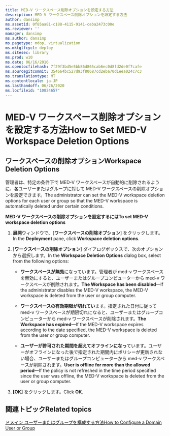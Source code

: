 ```yaml
---
title: MED-V ワークスペース削除オプションを設定する方法
description: MED-V ワークスペース削除オプションを設定する方法
author: dansimp
ms.assetid: 0f85aa81-c188-4115-9141-ceba2473c00e
ms.reviewer: ''
manager: dansimp
ms.author: dansimp
ms.pagetype: mdop, virtualization
ms.mktglfcycl: deploy
ms.sitesec: library
ms.prod: w10
ms.date: 06/16/2016
ms.openlocfilehash: 7f29f3bd5e5bb86d865cab6ec0d8fd2de0f7cafe
ms.sourcegitcommit: 354664bc527d93f80687cd2eba70d1eea024c7c3
ms.translationtype: MT
ms.contentlocale: ja-JP
ms.lasthandoff: 06/26/2020
ms.locfileid: "10824657"
---
```

# <span data-ttu-id="14543-103">MED-V ワークスペース削除オプションを設定する方法</span><span class="sxs-lookup"><span data-stu-id="14543-103">How to Set MED-V Workspace Deletion Options</span></span>


## <span data-ttu-id="14543-104">ワークスペースの削除オプション</span><span class="sxs-lookup"><span data-stu-id="14543-104">Workspace Deletion Options</span></span>


<span data-ttu-id="14543-105">管理者は、特定の条件下で MED-V ワークスペースが自動的に削除されるように、各ユーザーまたはグループに対して MED-V ワークスペースの削除オプションを設定できます。</span><span class="sxs-lookup"><span data-stu-id="14543-105">The administrator can set the MED-V workspace deletion options for each user or group so that the MED-V workspace is automatically deleted under certain conditions.</span></span>

**<span data-ttu-id="14543-106">MED-V ワークスペースの削除オプションを設定するには</span><span class="sxs-lookup"><span data-stu-id="14543-106">To set MED-V workspace deletion options</span></span>**

1.  <span data-ttu-id="14543-107">**展開**ウィンドウで、[**ワークスペースの削除オプション**] をクリックします。</span><span class="sxs-lookup"><span data-stu-id="14543-107">In the **Deployment** pane, click **Workspace deletion options**.</span></span>

2.  <span data-ttu-id="14543-108">[**ワークスペースの削除オプション**] ダイアログボックスで、次のオプションから選択します。</span><span class="sxs-lookup"><span data-stu-id="14543-108">In the **Workspace Deletion Options** dialog box, select from the following options:</span></span>

    -   <span data-ttu-id="14543-109">**ワークスペースが無効**になっています。管理者が med-v ワークスペースを無効にすると、ユーザーまたはグループコンピューターから med-v ワークスペースが削除されます。</span><span class="sxs-lookup"><span data-stu-id="14543-109">**The Workspace has been disabled**—If the administrator disables the MED-V workspace, the MED-V workspace is deleted from the user or group computer.</span></span>

    -   <span data-ttu-id="14543-110">**ワークスペースの有効期限が切れてい**ます。指定された日付に従って med-v ワークスペースが期限切れになると、ユーザーまたはグループコンピューターから med-v ワークスペースが削除されます。</span><span class="sxs-lookup"><span data-stu-id="14543-110">**The Workspace has expired**—If the MED-V workspace expires according to the date specified, the MED-V workspace is deleted from the user or group computer.</span></span>

    -   <span data-ttu-id="14543-111">**ユーザーが許可された期間を超えてオフラインになっ**ています。ユーザーがオフラインになった後で指定された期間内にポリシーが更新されない場合、ユーザーまたはグループコンピューターから med-v ワークスペースが削除されます。</span><span class="sxs-lookup"><span data-stu-id="14543-111">**User is offline for more than the allowed period**—If the policy is not refreshed in the time period specified since the user was offline, the MED-V workspace is deleted from the user or group computer.</span></span>

3.  <span data-ttu-id="14543-112">**[OK]** をクリックします。</span><span class="sxs-lookup"><span data-stu-id="14543-112">Click **OK**.</span></span>

## <span data-ttu-id="14543-113">関連トピック</span><span class="sxs-lookup"><span data-stu-id="14543-113">Related topics</span></span>


[<span data-ttu-id="14543-114">ドメイン ユーザーまたはグループを構成する方法</span><span class="sxs-lookup"><span data-stu-id="14543-114">How to Configure a Domain User or Group</span></span>](how-to-configure-a-domain-user-or-groupmedvv2.md)

 

 





